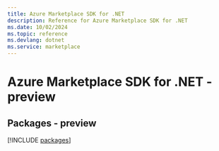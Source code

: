 ```yaml
---
title: Azure Marketplace SDK for .NET
description: Reference for Azure Marketplace SDK for .NET
ms.date: 10/02/2024
ms.topic: reference
ms.devlang: dotnet
ms.service: marketplace
---
```

# Azure Marketplace SDK for .NET - preview
## Packages - preview
[!INCLUDE [packages](marketplace-index.md)]